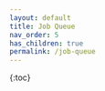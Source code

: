 ```yaml
---
layout: default
title: Job Queue
nav_order: 5
has_children: true
permalink: /job-queue
---
```


{:toc}
